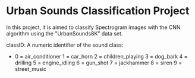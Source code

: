 # Urban Sounds Classification Project 

In this project, it is aimed to classify Spectrogram images with the CNN algorithm using the "UrbanSounds8K" data set.

classID: A numeric identifier of the sound class: 

* 0 = air_conditioner 1 = car_horn 2 = children_playing 3 = dog_bark 4 = drilling 5 = engine_idling 6 = gun_shot 7 = jackhammer 8 = siren 9 = street_music
